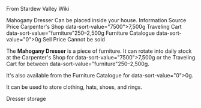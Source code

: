 From Stardew Valley Wiki

Mahogany Dresser Can be placed inside your house. Information Source Price Carpenter's Shop data-sort-value="7500"&gt;7,500g Traveling Cart data-sort-value="furniture"250–2,500g Furniture Catalogue data-sort-value="0"&gt;0g Sell Price Cannot be sold

The **Mahogany Dresser** is a piece of furniture. It can rotate into daily stock at the Carpenter's Shop for data-sort-value="7500"&gt;7,500g or the Traveling Cart for between data-sort-value="furniture"250–2,500g.

It's also available from the Furniture Catalogue for data-sort-value="0"&gt;0g.

It can be used to store clothing, hats, shoes, and rings.

Dresser storage